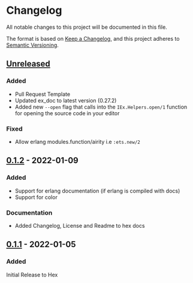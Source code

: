 # Changelog
All notable changes to this project will be documented in this file.

The format is based on [Keep a Changelog](https://keepachangelog.com/en/1.0.0/),
and this project adheres to [Semantic Versioning](https://semver.org/spec/v2.0.0.html).

## [Unreleased]
### Added
  * Pull Request Template
  * Updated ex_doc to latest version (0.27.2)
  * Added new `--open` flag that calls into the `IEx.Helpers.open/1` function for opening the source code in your editor

### Fixed
  * Allow erlang modules.function/airity i.e `:ets.new/2`

## [0.1.2] - 2022-01-09
### Added
  * Support for erlang documentation (if erlang is compiled with docs)
  * Support for color

### Documentation
  * Added Changelog, License and Readme to hex docs

## [0.1.1] - 2022-01-05
### Added
Initial Release to Hex

[Unreleased]: https://github.com/silbermm/exdoc_cli/compare/v0.1.2...HEAD
[0.1.2]: https://github.com/silbermm/exdoc_cli/releases/tag/v0.1.2
[0.1.1]: https://github.com/silbermm/exdoc_cli/releases/tag/v0.1.1
